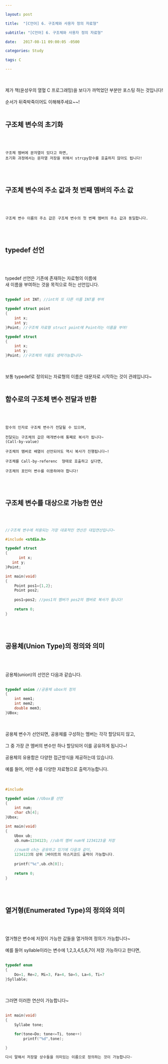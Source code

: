 ```yaml
---

layout: post

title:  "[C언어] 6. 구조체와 사용자 정의 자료형"

subtitle: "[C언어] 6. 구조체와 사용자 정의 자료형"

date:   2017-08-11 09:00:05 -0500

categories: Study

tags: C

---
```



<br>
<br>
제가 책(윤성우의 열혈 C 프로그래밍)을 보다가 까먹었던 부분만 포스팅 하는 것입니다!
<br>
<br>
순서가 뒤죽박죽이어도 이해해주세요~~!
<br>
<br>

## 구조체 변수의 초기화

<br>
<br>

```
구조체 멤버에 문자열이 있다고 하면,
초기화 과정에서는 문자열 저장을 위해서 strcpy함수를 호출하지 않아도 됩니다!
```

<br>
<br>

## 구조체 변수의 주소 값과 첫 번째 멤버의 주소 값

<br>
<br>

```
구조체 변수 이름의 주소 값은 구조체 변수의 첫 번째 멤버의 주소 값과 동일합니다.
```


<br>
<br>

## typedef 선언
<br>
<br>


typedef 선언은 기존에 존재하는 자료형의 이름에
<br> 
새 이름을 부여하는 것을 목적으로 하는 선언입니다.
<br>
<br>

```cpp
typedef int INT; //int의 또 다른 이름 INT를 부여

typedef struct point
{
	int x;
	int y;
}Point; //구조체 자료형 struct point에 Point라는 이름을 부여!

typedef struct
{
	int x;
	int y;
}Point; //구조체의 이름도 생략가능합니다~
```

<br>
<br>
보통 typedef로 정의되는 자료형의 이름은 대문자로 시작하는 것이 관례입니다~ 


<br>
<br>

## 함수로의 구조체 변수 전달과 반환

<br>
<br>

```
함수의 인자로 구조체 변수가 전달될 수 있으며, 

전달되는 구조체의 값은 매개변수에 통째로 복사가 됩니다~
(Call-by-value)

구조체의 멤버로 배열이 선언되어도 역시 복사가 진행됩니다~!

구조체를 Call-by-referenc  형태로 호출하고 싶다면,

구조체의 포인터 변수를 이용하여야 합니다!
```


<br>
<br>

## 구조체 변수를 대상으로 가능한 연산
<br>
<br>


```cpp
//구조체 변수에 허용되는 가장 대표적인 연산은 대입연산입니다~

#include <stdio.h>

typedef struct
{
	  int x;
   int y;
}Point;

int main(void)
{
	Point pos1={1,2};
	Point pos2;
	
	pos1=pos2; //pos1의 멤버가 pos2의 멤버로 복사가 됩니다!
	
	return 0;
}	
```

<br>
<br>


## 공용체(Union Type)의 정의와 의미

<br>
<br>

공용체(union)의 선언은 다음과 같습니다.
<br>
<br>

```cpp
typedef union //공용체 ubox의 정의
{
	int mem1;
	int mem2;
	double mem3;
}UBox;
```

<br>
<br>
공용체 변수가 선언되면, 공용체를 구성하는 멤버는 각각 할당되지 않고,
<br>
<br>
그 중 가장 큰 멤버의 변수만 하나 할당되어 이를 공유하게 됩니다~!
<br>
<br>
공용체의 유용함은 다양한 접근방식을 제공하는데 있습니다.
<br>
<br>
예를 들어, 어떤 수를 다양한 자료형으로 출력가능합니다.
<br>
<br>
<br>

```cpp
#include

typedef union //Ubox를 선언
{
	int num;
	char ch[4];
}Ubox;

int main(void)
{
	Ubox ub;
	ub.num=1234123; //ub의 멤버 num에 1234123을 저장
	
	//num와 ch는 공유하고 있기에 다음과 같이, 
	1234123의 상위 1바이트의 아스키코드 출력이 가능합니다.
	
	printf("%c",ub.ch[0]);
	
	return 0; 
}	
```			

<br>
<br>

## 열거형(Enumerated Type)의 정의와 의미

<br>
<br>

열거형은 변수에 저장이 가능한 값들을 열거하여 정의가 가능합니다~
<br>
<br>
예를 들어 syllable이라는 변수에 1,2,3,4,5,6,7이 저장 가능하다고 한다면,
<br>
<br>

```cpp
typedef enum 
{
	Do=1, Re=2, Mi=3, Fa=4, So=5, La=6, Ti=7
}Syllable;
```

<br>
<br>
그러면 이러한 연산이 가능합니다~
<br>
<br>

```cpp
int main(void)
{
	Syllabe tone;
	
	for(tone=Do; tone<=Ti, tone++)
		printf("%d",tone);

}

다시 말해서 저장할 상수들을 의미있는 이름으로 정의하는 것이 가능합니다~
```		


